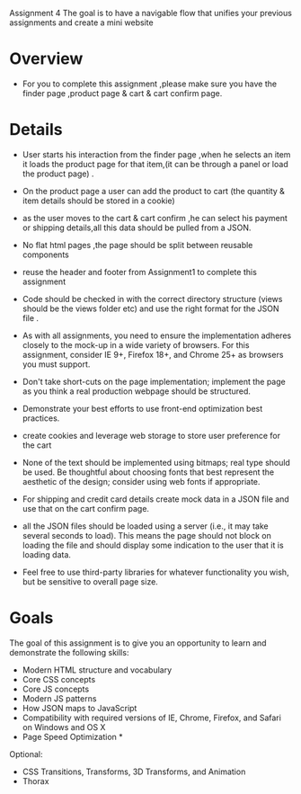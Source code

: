 Assignment 4
The goal is to have a navigable flow that unifies your previous assignments  and create a mini website

Overview
========
- For you to complete this assignment ,please make sure you have the finder page ,product page & cart & cart confirm page.


Details
=======
- User starts his interaction from the finder page ,when he selects an item it loads the product page for that item,(it can be through a panel or load the product page) .

- On the product page a user can add the product to cart (the quantity & item details should be stored in a cookie)

- as the user moves to the cart & cart confirm ,he can select his payment or shipping details,all this data should be pulled from a JSON.

- No flat html pages ,the page should be split between reusable components 

- reuse the header and footer from Assignment1 to complete this assignment 

- Code should be checked in with the correct directory structure (views should be the views folder etc)  and use the right format for the JSON file .

- As with all assignments, you need to ensure the implementation adheres closely to the mock-up in a wide variety of browsers. For this assignment, consider IE 9+, Firefox 18+, and Chrome 25+ as browsers you must support.

- Don't take short-cuts on the page implementation; implement the page as you think a real production webpage should be structured.

- Demonstrate your best efforts to use front-end optimization best practices.
 
- create cookies and leverage web storage to store user preference for the cart

- None of the text should be implemented using bitmaps; real type should be used. Be thoughtful about choosing fonts that best represent the aesthetic of the design; consider using web fonts if appropriate.

- For shipping and credit card details create mock data in a JSON file and use that on the cart confirm page.

- all the JSON files should be loaded using a server (i.e., it may take several seconds to load). This means the page should not block on loading the file and should display some indication to the user that it is loading data.

- Feel free to use third-party libraries for whatever functionality you wish, but be sensitive to overall page size.



Goals
=====
The goal of this assignment is to give you an opportunity to learn and demonstrate the following skills:
- Modern HTML structure and vocabulary
- Core CSS concepts 
- Core JS concepts
- Modern JS patterns
- How JSON maps to JavaScript
- Compatibility with required versions of IE, Chrome, Firefox, and Safari on Windows and OS X
- Page Speed Optimization *

Optional:
- CSS Transitions, Transforms, 3D Transforms, and Animation
- Thorax

